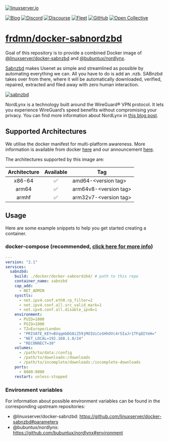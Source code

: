 <!-- DO NOT EDIT THIS FILE MANUALLY  -->
<!-- Please read the https://github.com/linuxserver/docker-sabnzbd/blob/master/.github/CONTRIBUTING.md -->

[![linuxserver.io](https://raw.githubusercontent.com/linuxserver/docker-templates/master/linuxserver.io/img/linuxserver_medium.png)](https://linuxserver.io)

[![Blog](https://img.shields.io/static/v1.svg?color=94398d&labelColor=555555&logoColor=ffffff&style=for-the-badge&label=linuxserver.io&message=Blog)](https://blog.linuxserver.io "all the things you can do with our containers including How-To guides, opinions and much more!")
[![Discord](https://img.shields.io/discord/354974912613449730.svg?color=94398d&labelColor=555555&logoColor=ffffff&style=for-the-badge&label=Discord&logo=discord)](https://discord.gg/YWrKVTn "realtime support / chat with the community and the team.")
[![Discourse](https://img.shields.io/discourse/https/discourse.linuxserver.io/topics.svg?color=94398d&labelColor=555555&logoColor=ffffff&style=for-the-badge&logo=discourse)](https://discourse.linuxserver.io "post on our community forum.")
[![Fleet](https://img.shields.io/static/v1.svg?color=94398d&labelColor=555555&logoColor=ffffff&style=for-the-badge&label=linuxserver.io&message=Fleet)](https://fleet.linuxserver.io "an online web interface which displays all of our maintained images.")
[![GitHub](https://img.shields.io/static/v1.svg?color=94398d&labelColor=555555&logoColor=ffffff&style=for-the-badge&label=linuxserver.io&message=GitHub&logo=github)](https://github.com/linuxserver "view the source for all of our repositories.")
[![Open Collective](https://img.shields.io/opencollective/all/linuxserver.svg?color=94398d&labelColor=555555&logoColor=ffffff&style=for-the-badge&label=Supporters&logo=open%20collective)](https://opencollective.com/linuxserver "please consider helping us by either donating or contributing to our budget")

# [frdmn/docker-sabnordzbd](https://github.com/frdmn/docker-sabnordzbd)

Goal of this repository is to provide a combined Docker image of [@linuxserver/docker-sabnzbd](https://github.com/linuxserver/docker-sabnzbd) and [@bubuntux/nordlynx](https://github.com/bubuntux/nordlynx).

[Sabnzbd](http://sabnzbd.org/) makes Usenet as simple and streamlined as possible by automating everything we can. All you have to do is add an .nzb. SABnzbd takes over from there, where it will be automatically downloaded, verified, repaired, extracted and filed away with zero human interaction.

[![sabnzbd](https://raw.githubusercontent.com/linuxserver/docker-templates/master/linuxserver.io/img/sabnzbd-banner.png)](http://sabnzbd.org/)

NordLynx is a technology built around the WireGuard® VPN protocol. It lets you experience WireGuard’s speed benefits without compromising your privacy. You can find more information about NordLynx in [this blog post](https://nordvpn.com/blog/nordlynx-protocol-wireguard/).

## Supported Architectures

We utilise the docker manifest for multi-platform awareness. More information is available from docker [here](https://github.com/docker/distribution/blob/master/docs/spec/manifest-v2-2.md#manifest-list) and our announcement [here](https://blog.linuxserver.io/2019/02/21/the-lsio-pipeline-project/).

The architectures supported by this image are:

| Architecture | Available | Tag |
| :----: | :----: | ---- |
| x86-64 | ✅ | amd64-\<version tag\> |
| arm64 | ✅ | arm64v8-\<version tag\> |
| armhf| ✅ | arm32v7-\<version tag\> |

## Usage

Here are some example snippets to help you get started creating a container.

### docker-compose (recommended, [click here for more info](https://docs.linuxserver.io/general/docker-compose))

```yaml
---
version: "2.1"
services:
  sabnzbd:
    build: ./docker/docker-sabnordzbd/ # path to this repo
    container_name: sabnzbd
    cap_add:
      - NET_ADMIN
    sysctls:
      - net.ipv4.conf.eth0.rp_filter=2
      - net.ipv4.conf.all.src_valid_mark=1
      - net.ipv6.conf.all.disable_ipv6=1
    environment:
      - PUID=1000
      - PGID=1000
      - TZ=Europe/London
      - "PRIVATE_KEY=BVqqmbDG8iZ59jMOIUiCoSHhOVc4r5IaJr1TFq8IYeH="
      - "NET_LOCAL=192.168.1.0/24"
      - "RECONNECT=30"
    volumes:
      - /path/to/data:/config
      - /path/to/downloads:/downloads
      - /path/to/incomplete/downloads:/incomplete-downloads
    ports:
      - 8080:8080
    restart: unless-stopped
```

### Environment variables

For information about possible environment variables can be found in the corresponding upstream repositories:

- @linuxserver/docker-sabnzbd: https://github.com/linuxserver/docker-sabnzbd#parameters
- @bubuntux/nordlynx: https://github.com/bubuntux/nordlynx#environment
